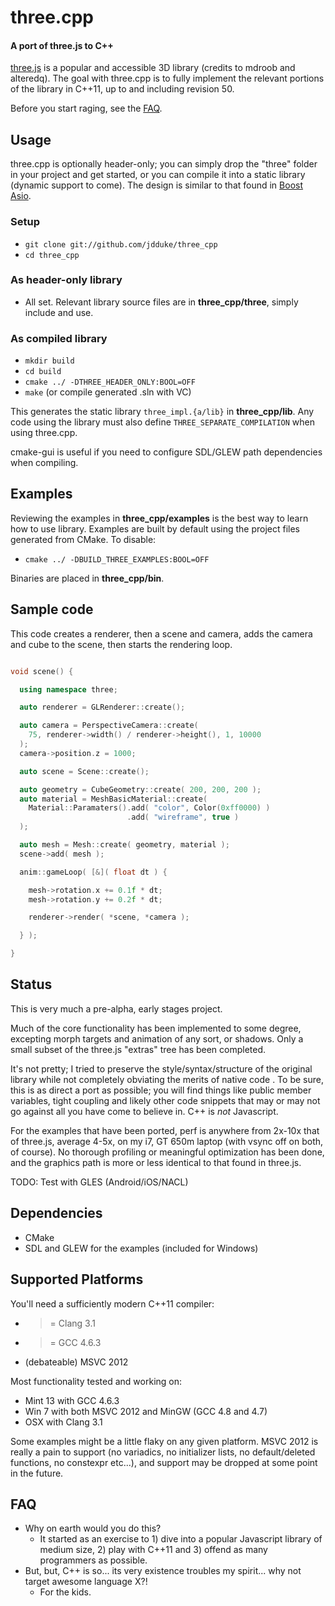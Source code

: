 three.cpp
=========

#### A port of three.js to C++ #####

[three.js](http://mrdoob.github.com/three.js/) is a popular and
accessible 3D library (credits to mdroob and alteredq). The goal with three.cpp
is to fully implement the relevant portions of the library in C++11, up
to and including revision 50.

Before you start raging, see the [FAQ](#faq).


## Usage ##

three.cpp is optionally header-only; you can simply drop the
"three" folder in your project and get started, or you can compile it into a
static library (dynamic support to come).  The design is similar to that
found in [Boost Asio](http://www.boost.org/doc/libs/1_51_0/doc/html/boost_asio.html).

### Setup ###
* `git clone git://github.com/jdduke/three_cpp`
* `cd three_cpp`

### As header-only library ###
* All set. Relevant library source files are in **three_cpp/three**, simply include and use.

### As compiled library ###
* `mkdir build`
* `cd build`
* `cmake ../ -DTHREE_HEADER_ONLY:BOOL=OFF`
* `make` (or compile generated .sln with VC)

This generates the static library `three_impl.{a/lib}` in **three_cpp/lib**.  Any code using the library must also define `THREE_SEPARATE_COMPILATION` when using three.cpp.

cmake-gui is useful if you need to configure SDL/GLEW path dependencies when compiling.


## Examples ##

Reviewing the examples in **three_cpp/examples** is the best way to learn how to use library. Examples are built by default using the project files generated from CMake. To disable:

* `cmake ../ -DBUILD_THREE_EXAMPLES:BOOL=OFF`

Binaries are placed in **three_cpp/bin**.

## Sample code ##

This code creates a renderer, then a scene and camera, adds the camera and cube to the scene, then
starts the rendering loop.

```c++

void scene() {

  using namespace three;

  auto renderer = GLRenderer::create();

  auto camera = PerspectiveCamera::create(
    75, renderer->width() / renderer->height(), 1, 10000
  );
  camera->position.z = 1000;

  auto scene = Scene::create();

  auto geometry = CubeGeometry::create( 200, 200, 200 );
  auto material = MeshBasicMaterial::create(
    Material::Paramaters().add( "color", Color(0xff0000) )
                          .add( "wireframe", true )
  );

  auto mesh = Mesh::create( geometry, material );
  scene->add( mesh );

  anim::gameLoop( [&]( float dt ) {

    mesh->rotation.x += 0.1f * dt;
    mesh->rotation.y += 0.2f * dt;

    renderer->render( *scene, *camera );

  } );

}

```

<!--
## Working examples ##

<img src="https://raw.github.com/jdduke/three_cpp/master/data/thumbs/webgl_custom_attributes_particles.png">
<img src="https://raw.github.com/jdduke/three_cpp/master/data/thumbs/webgl_custom_attributes_particles2.png">
<img src="https://raw.github.com/jdduke/three_cpp/master/data/thumbs/webgl_custom_attributes_particles3.png">
<img src="https://raw.github.com/jdduke/three_cpp/master/data/thumbs/webgl_geometry_hierarchy.png">
<img src="https://raw.github.com/jdduke/three_cpp/master/data/thumbs/webgl_geometry_hierarchy2.png">
<img src="https://raw.github.com/jdduke/three_cpp/master/data/thumbs/webgl_geometry_minecraft.png">
<img src="https://raw.github.com/jdduke/three_cpp/master/data/thumbs/webgl_lines_colors.png">
<img src="https://raw.github.com/jdduke/three_cpp/master/data/thumbs/webgl_lines_cubes.png">
<img src="https://raw.github.com/jdduke/three_cpp/master/data/thumbs/webgl_lines_sphere.png">
<img src="https://raw.github.com/jdduke/three_cpp/master/data/thumbs/webgl_particles_billboards.png">
<img src="https://raw.github.com/jdduke/three_cpp/master/data/thumbs/webgl_particles_billboards_colorspng">
<img src="https://raw.github.com/jdduke/three_cpp/master/data/thumbs/webgl_particles_random.png">
<img src="https://raw.github.com/jdduke/three_cpp/master/data/thumbs/webgl_particles_sprites.png">
<img src="https://raw.github.com/jdduke/three_cpp/master/data/thumbs/webgl_shader.png">
<img src="https://raw.github.com/jdduke/three_cpp/master/data/thumbs/webgl_shader2.png">
<img src="https://raw.github.com/jdduke/three_cpp/master/data/thumbs/webgl_shader_lava.png">
<img src="https://raw.github.com/jdduke/three_cpp/master/data/thumbs/webgl_test_memory.png">
-->

## Status ##

This is very much a pre-alpha, early stages project.

Much of the core functionality has been implemented to some degree, excepting
morph targets and animation of any sort, or shadows.  Only a small subset of
the three.js "extras" tree has been completed.

It's not pretty; I tried to preserve the style/syntax/structure of the original
library while not completely obviating the merits of native code . To be sure,
this is as direct a port as possible; you will find things like public member
variables, tight coupling and likely other code snippets that may or may not go
against all you have come to believe in.  C++ is *not* Javascript.

For the examples that have been ported, perf is anywhere from 2x-10x that of
three.js, average 4-5x, on my i7, GT 650m laptop (with vsync off on both, of course).
No thorough profiling or meaningful optimization has been done, and the graphics
path is more or less identical to that found in three.js.

TODO: Test with GLES (Android/iOS/NACL)

## Dependencies ##
* CMake
* SDL and GLEW for the examples (included for Windows)

## Supported Platforms ##

You'll need a sufficiently modern C++11 compiler:
* >= Clang 3.1
* >= GCC 4.6.3
* (debateable) MSVC 2012

Most functionality tested and working on:
* Mint 13 with GCC 4.6.3
* Win 7 with both MSVC 2012 and MinGW (GCC 4.8 and 4.7)
* OSX with Clang 3.1

Some examples might be a little flaky on any given platform.  MSVC 2012 is really a pain to support (no variadics, no initializer lists, no default/deleted functions, no constexpr etc...), and support may be dropped at some point in the future.


## FAQ ##

* Why on earth would you do this?
    * It started as an exercise to 1) dive into a popular Javascript library of
     medium size, 2) play with C++11 and 3) offend as many programmers as possible.
* But, but, C++ is so... its very existence troubles my spirit... why not target awesome language X?!
    * For the kids.

